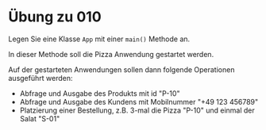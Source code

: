 # Übung zu 010

Legen Sie eine Klasse `App` mit einer `main()` Methode an.

In dieser Methode soll die Pizza Anwendung gestartet werden.

Auf der gestarteten Anwendungen sollen dann folgende Operationen ausgeführt werden:

* Abfrage und Ausgabe des Produkts mit id "P-10"
* Abfrage und Ausgabe des Kundens mit Mobilnummer "+49 123 456789"
* Platzierung einer Bestellung, z.B. 3-mal die Pizza "P-10" und einmal der Salat "S-01"